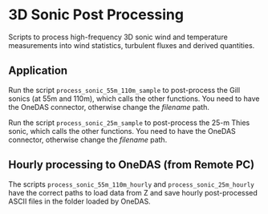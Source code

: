 # 3D Sonic Post Processing

Scripts to process high-frequency 3D sonic wind and temperature measurements into wind statistics, turbulent fluxes and derived quantities.

## Application

Run the script `process_sonic_55m_110m_sample` to post-process the Gill sonics (at 55m and 110m), which calls the other functions. You need to have the OneDAS connector, otherwise change the _filename_ path.

Run the script `process_sonic_25m_sample` to post-process the 25-m Thies sonic, which calls the other functions. You need to have the OneDAS connector, otherwise change the _filename_ path.

## Hourly processing to OneDAS (from Remote PC)

The scripts `process_sonic_55m_110m_hourly` and `process_sonic_25m_hourly` have the correct paths to load data from Z and save hourly post-processed ASCII files in the folder loaded by OneDAS.
